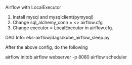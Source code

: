 Airflow with LocalExecutor

1. Install mysql and mysqlclient(pymysql)
2. Change sql_alchemy_conn = <<mysql connection string>> airflow.cfg
3. Change executor = LocalExecutor in airflow.cfg.
  
DAG Info:
eks-airflow/dags/kube_airflow_sleep.py

After the above config, do the following

airflow initdb
airflow webserver -p 8080
airflow scheduler


